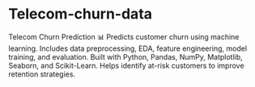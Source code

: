 # Telecom-churn-data
Telecom Churn Prediction 📊 Predicts customer churn using machine learning. Includes data preprocessing, EDA, feature engineering, model training, and evaluation. Built with Python, Pandas, NumPy, Matplotlib, Seaborn, and Scikit-Learn. Helps identify at-risk customers to improve retention strategies.
